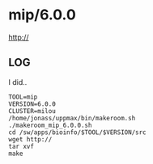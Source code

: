 mip/6.0.0
========================

<http://>

LOG
---

I did..

    TOOL=mip
    VERSION=6.0.0
    CLUSTER=milou
    /home/jonass/uppmax/bin/makeroom.sh
    ./makeroom_mip_6.0.0.sh
    cd /sw/apps/bioinfo/$TOOL/$VERSION/src
    wget http://
    tar xvf 
    make

